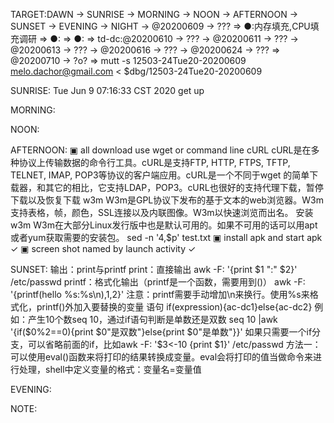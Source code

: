 TARGET:DAWN → SUNRISE → MORNING → NOON → AFTERNOON → SUNSET → EVENING → NIGHT → @20200609 → ??? ⇒ 
●:内存填充,CPU填充调研 ⇒ 
●: ⇒ 
●: ⇒ 
td-dc:@20200610 → ??? → @20200611 → ??? → @20200613 → ??? → @20200616 → ??? → @20200624 → ??? ⇒ @20200710 → ?o? ⇒ 
mutt -s 12503-24Tue20-20200609 melo.dachor@gmail.com < $dbg/12503-24Tue20-20200609

SUNRISE:
Tue Jun  9 07:16:33 CST 2020
get up


MORNING:

NOON:

AFTERNOON:
▣ all download use wget or command line
cURL
cURL是在多种协议上传输数据的命令行工具。cURL是支持FTP, HTTP, FTPS, TFTP, TELNET, IMAP, POP3等协议的客户端应用。cURL是一个不同于wget 的简单下载器，和其它的相比，它支持LDAP，POP3。cURL也很好的支持代理下载，暂停下载以及恢复下载
w3m
W3m是GPL协议下发布的基于文本的web浏览器。W3m支持表格，帧，颜色，SSL连接以及内联图像。W3m以快速浏览而出名。
安装w3m
W3m在大部分Linux发行版中也是默认可用的。如果不可用的话可以用apt或者yum获取需要的安装包。
sed -n '4,$p' test.txt
▣ install apk and start apk  ✓
▣ screen shot named by launch activity ✓

SUNSET:
输出：print与printf
print：直接输出 awk -F: '{print $1 ":" $2}' /etc/passwd
printf：格式化输出（printf是一个函数，需要用到()）
awk -F: '{printf(hello %s:%s\n),$1,$2}'
注意：printf需要手动增加\n来换行。使用%s来格式化，printf()外加入要替换的变量
语句 if(expression){ac-dc1}else{ac-dc2}
例如：产生10个数seq 10，通过if语句判断是单数还是双数
seq 10 |awk '{if($0%2==0){print $0"是双数"}else{print $0"是单数"}}'
如果只需要一个if分支，可以省略前面的if，比如awk -F: '$3<-10 {print $1}' /etc/passwd
方法一：可以使用eval()函数来将打印的结果转换成变量。eval会将打印的值当做命令来进行处理，shell中定义变量的格式：变量名=变量值

EVENING:

NOTE:
